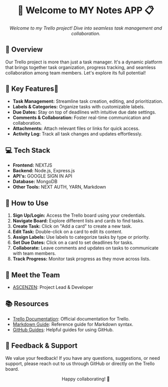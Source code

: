 <div align="center">
  <h1>🚀 Welcome to MY Notes  APP  📋</h1>
  <p><i>Welcome to my Trello project! Dive into seamless task management and collaboration.</i></p>
</div>

## 🌟 Overview
Our Trello project is more than just a task manager. It's a dynamic platform that brings together task organization, progress tracking, and seamless collaboration among team members. Let's explore its full potential!

## 🎯 Key Features🐘
- **Task Management:** Streamline task creation, editing, and prioritization.
- **Labels & Categories:** Organize tasks with customizable labels.
- **Due Dates:** Stay on top of deadlines with intuitive due date settings.
- **Comments & Collaboration:** Foster real-time communication and collaboration.
- **Attachments:** Attach relevant files or links for quick access.
- **Activity Log:** Track all task changes and updates effortlessly.

## 💻 Tech Stack
- **Frontend:** NEXTJS
- **Backend:** Node.js, Express.js
- **API's:** GOOGLE SIGN IN API
- **Database:** MongoDB
- **Other Tools:** NEXT AUTH, YARN, Markdown

## 📝 How to Use
1. **Sign Up/Login:** Access the Trello board using your credentials.
2. **Navigate Board:** Explore different lists and cards to find tasks.
3. **Create Task:** Click on "Add a card" to create a new task.
4. **Edit Task:** Double-click on a card to edit its content.
5. **Assign Labels:** Use labels to categorize tasks by type or priority.
6. **Set Due Dates:** Click on a card to set deadlines for tasks.
7. **Collaborate:** Leave comments and updates on tasks to communicate with team members.
8. **Track Progress:** Monitor task progress as they move across lists.

## 👥 Meet the Team
- [ASCENZEN](https://github.com/GUNGODD): Project Lead & Developer


## 📚 Resources
- [Trello Documentation](https://help.trello.com/): Official documentation for Trello.
- [Markdown Guide](https://www.markdownguide.org/): Reference guide for Markdown syntax.
- [GitHub Guides](https://guides.github.com/): Helpful guides for using GitHub.

## 📧 Feedback & Support
We value your feedback! If you have any questions, suggestions, or need support, please reach out to us through GitHub or directly on the Trello board.

<div align="center">
  <p>Happy collaborating! 🌟</p>
</div>
